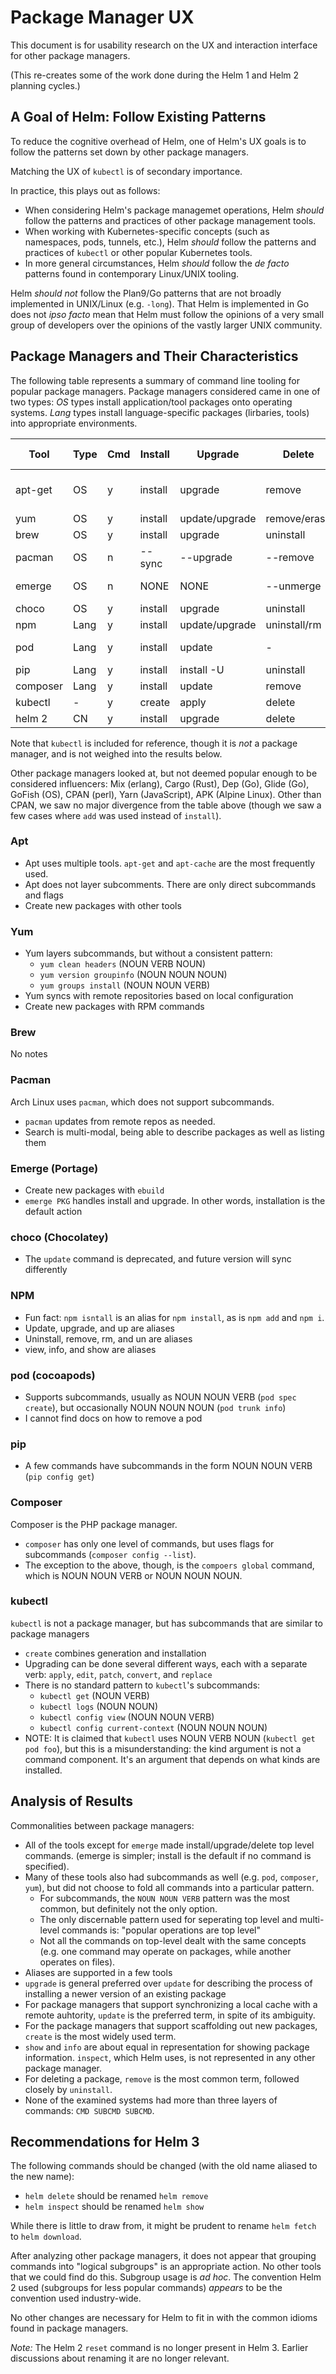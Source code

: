 # Package Manager UX

This document is for usability research on the UX and interaction interface for other package managers.

(This re-creates some of the work done during the Helm 1 and Helm 2 planning cycles.)

## A Goal of Helm: Follow Existing Patterns

To reduce the cognitive overhead of Helm, one of Helm's UX goals is to follow the patterns set down by other package managers.

Matching the UX of `kubectl` is of secondary importance.

In practice, this plays out as follows:

- When considering Helm's package managemet operations, Helm _should_ follow the patterns and practices of other package management tools.
- When working with Kubernetes-specific concepts (such as namespaces, pods, tunnels, etc.), Helm _should_ follow the patterns and practices of `kubectl` or other popular Kubernetes tools.
- In more general circumstances, Helm _should_ follow the _de facto_ patterns found in contemporary Linux/UNIX tooling.

Helm _should not_ follow the Plan9/Go patterns that are not broadly implemented in UNIX/Linux (e.g. `-long`). That Helm is implemented in Go does not _ipso facto_ mean that Helm must follow the opinions of a very small group of developers over the opinions of the vastly larger UNIX 
community.

## Package Managers and Their Characteristics

The following table represents a summary of command line tooling for popular package managers. Package managers considered came in one of two types: _OS_ types install application/tool packages onto operating systems. _Lang_ types install language-specific packages (lirbaries, tools) into appropriate environments.

| Tool     | Type | Cmd | Install | Upgrade        | Delete       | Create | Repo Update | Search           | About Pkg      |
| ----     | ---- | ------ | ------- | -------        | ------       | ------ | ----------- | ------           | ---------      |
| apt-get  | OS   | y      | install | upgrade        | remove       | -      | update      | apt-cache search | apt-cache show |
| yum      | OS   | y      | install | update/upgrade | remove/erase | -      | -           | search           | info           |
| brew     | OS   | y      | install | upgrade        | uninstall    | create | update      | search           | info           |
| pacman   | OS   | n      | --sync  | --upgrade      | --remove     | -      | -           | --query          | --query        |
| emerge   | OS   | n      | NONE    | NONE           | --unmerge    | -      | --sync      | --search         | --search       |
| choco    | OS   | y      | install | upgrade        | uninstall    | new    | ~update~    | search           | info           |
| npm      | Lang | y      | install | update/upgrade | uninstall/rm | init/create | -      | search           | view/info/show |
| pod      | Lang | y      | install | update         | -            | spec create | -      | search           | search         |
| pip      | Lang | y      | install | install -U     | uninstall    | -      | -           | search           | show           |
| composer | Lang | y      | install | update         | remove       | init   | -           | search           | show           |
| kubectl  | -    | y      | create  | apply          | delete       | create | -           | -                | -              |
| helm 2   | CN   | y      | install | upgrade        | delete       | create | update      | search           | inspect        |

Note that `kubectl` is included for reference, though it is _not_ a package manager, and is not weighed into the results below.

Other package managers looked at, but not deemed popular enough to be considered influencers: Mix (erlang), Cargo (Rust), Dep (Go), Glide (Go), GoFish (OS), CPAN (perl), Yarn (JavaScript), APK (Alpine Linux). Other than CPAN, we saw no major divergence from the table above (though we saw a few cases where `add` was used instead of `install`).

### Apt

- Apt uses multiple tools. `apt-get` and `apt-cache` are the most frequently used.
- Apt does not layer subcomments. There are only direct subcommands and flags
- Create new packages with other tools

### Yum

- Yum layers subcommands, but without a consistent pattern:
    - `yum clean headers` (NOUN VERB NOUN)
    - `yum version groupinfo` (NOUN NOUN NOUN)
    - `yum groups install` (NOUN NOUN VERB)
- Yum syncs with remote repositories based on local configuration
- Create new packages with RPM commands

### Brew

No notes

### Pacman

Arch Linux uses `pacman`, which does not support subcommands.

- `pacman` updates from remote repos as needed.
- Search is multi-modal, being able to describe packages as well as listing them

### Emerge (Portage)

- Create new packages with `ebuild`
- `emerge PKG` handles install and upgrade. In other words, installation is the default action

### choco (Chocolatey)

- The `update` command is deprecated, and future version will sync differently

### NPM

- Fun fact: `npm isntall` is an alias for `npm install`, as is `npm add` and `npm i`.
- Update, upgrade, and up are aliases
- Uninstall, remove, rm, and un are aliases
- view, info, and show are aliases

### pod (cocoapods)

- Supports subcommands, usually as NOUN NOUN VERB (`pod spec create`), but occasionally NOUN NOUN NOUN (`pod trunk info`)
- I cannot find docs on how to remove a pod

### pip

- A few commands have subcommands in the form NOUN NOUN VERB (`pip config get`)

### Composer

Composer is the PHP package manager.

- `composer` has only one level of commands, but uses flags for subcommands (`composer config --list`).
- The exception to the above, though, is the `compoers global` command, which is NOUN NOUN VERB or NOUN NOUN NOUN.

### kubectl

`kubectl` is not a package manager, but has subcommands that are similar to package managers

- `create` combines generation and installation
- Upgrading can be done several different ways, each with a separate verb: `apply`, `edit`, `patch`, `convert`, and `replace`
- There is no standard pattern to `kubectl`'s subcommands:
    - `kubectl get` (NOUN VERB)
    - `kubectl logs` (NOUN NOUN)
    - `kubectl config view` (NOUN NOUN VERB)
    - `kubectl config current-context` (NOUN NOUN NOUN)
- NOTE: It is claimed that `kubectl` uses NOUN VERB NOUN (`kubectl get pod foo`), but this is a misunderstanding: the kind argument is not a command component. It's an argument that depends on what kinds are installed.

## Analysis of Results

Commonalities between package managers:

- All of the tools except for `emerge` made install/upgrade/delete top level commands. (emerge is simpler; install is the default if no command is specified).
- Many of these tools also had subcommands as well (e.g. `pod`, `composer`, `yum`), but did not choose to fold all commands into a particular pattern.
    - For subcommands, the `NOUN NOUN VERB` pattern was the most common, but definitely not the only option.
    - The only discernable pattern used for seperating top level and multi-level commands is: "popular operations are top level"
    - Not all the commands on top-level dealt with the same concepts (e.g. one command may operate on packages, while another operates on files).
- Aliases are supported in a few tools
- `upgrade` is general preferred over `update` for describing the process of installing a newer version of an existing package
- For package managers that support synchronizing a local cache with a remote auhtority, `update` is the preferred term, in spite of its ambiguity.
- For the package managers that support scaffolding out new packages, `create` is the most widely used term.
- `show` and `info` are about equal in representation for showing package information. `inspect`, which Helm uses, is not represented in any other package manager.
- For deleting a package, `remove` is the most common term, followed closely by `uninstall`.
- None of the examined systems had more than three layers of commands: `CMD SUBCMD SUBCMD`.

## Recommendations for Helm 3

The following commands should be changed (with the old name aliased to the new name):

- `helm delete` should be renamed `helm remove`
- `helm inspect` should be renamed `helm show`

While there is little to draw from, it might be prudent to rename `helm fetch` to `helm download`.

After analyzing other package managers, it does not appear that grouping commands into "logical subgroups" is an appropriate action. No other tools that we could find do this. Subgroup usage is _ad hoc_. The convention Helm 2 used (subgroups for less popular commands) _appears_ to be the convention used industry-wide.

No other changes are necessary for Helm to fit in with the common idioms found in package managers.

_Note:_ The Helm 2 `reset` command is no longer present in Helm 3. Earlier discussions about renaming it are no longer relevant.